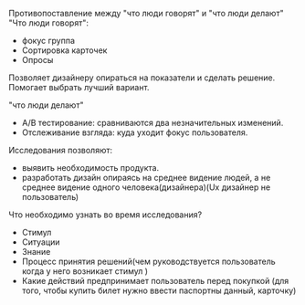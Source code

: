 Противопоставление между "что люди говорят" и "что люди делают"
"Что люди говорят":
- фокус группа
- Сортировка карточек
- Опросы

Позволяет дизайнеру опираться на показатели и сделать решение.
Помогает выбрать лучший вариант.


"что люди делают"
- A/B тестирование: сравниваются два незначительных изменений.
- Отслеживание взгляда: куда уходит фокус пользователя.

Исследования позволяют:
- выявить необходимость продукта. 
- разработать дизайн опираясь на среднее видение людей, а не среднее видение одного человека(дизайнера)(Ux дизайнер не пользователь)


Что необходимо узнать во время исследования?
- Стимул
- Ситуации
- Знание
- Процесс принятия решений(чем руководствуется пользователь когда у него возникает стимул )
- Какие действий предпринимает пользователь перед покупкой 
(для того, чтобы купить билет нужно ввести паспортны данный, карточку)




